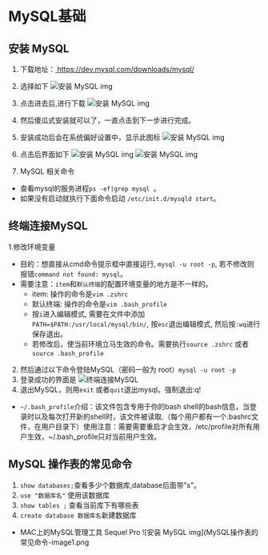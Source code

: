 # MySQL基础

## 安装 MySQL

1. 下载地址：<a 
                href='https://dev.mysql.com/downloads/mysql/'
                target='_blank'
            >
                https://dev.mysql.com/downloads/mysql/
            </a>

2. 选择如下
![安装 MySQL img](安装MySQL-image1.png)
3. 点击进去后,进行下载
![安装 MySQL img](安装MySQL-image2.png)
4. 然后傻瓜式安装就可以了，一直点击到下一步进行完成。
5. 安装成功后会在系统偏好设置中，显示此图标
![安装 MySQL img](安装MySQL-image3.png)
6. 点击后界面如下
![安装 MySQL img](安装MySQL-image4.png)
![安装 MySQL img](安装MySQL-image5.png)
7. MySQL 相关命令
- 查看mysql的服务进程`ps -ef|grep mysql `。
- 如果没有启动就执行下面命令启动 `/etc/init.d/mysqld start`。

## 终端连接MySQL
1.修改环境变量
- 目的：想直接从cmd命令提示框中直接运行, `mysql -u root -p`, 若不修改则报错`command not found: mysql`。
- 需要注意：`item`和`默认终端`的配置环境变量的地方是不一样的。
    - item: 操作的命令是`vim .zshrc`
    - 默认终端: 操作的命令是`vim .bash_profile` 
    - 按`i`进入编辑模式, 需要在文件中添加 `PATH=$PATH:/usr/local/mysql/bin/`, 按`esc`退出编辑模式,   然后按`:wq`进行保存退出。
    - 若修改后，使当前环境立马生效的命令。需要执行`source .zshrc` 或者 `source .bash_profile`
2. 然后通过以下命令登陆MySQL（密码一般为 root）`mysql -u root -p`
3. 登录成功的界面是
![终端连接MySQL](终端连接MySQL-image1.png)
4. 退出MySQL，则用`exit` 或者`quit`退出mysql。强制退出:q!

- `~/.bash_profile`介绍：该文件包含专用于你的bash shell的bash信息，当登录时以及每次打开新的shell时，该文件被读取.（每个用户都有一个.bashrc文件，在用户目录下）使用注意：需要需要重启才会生效，/etc/profile对所有用户生效，~/.bash_profile只对当前用户生效。

## MySQL 操作表的常见命令
1. `show databases;`查看多少个数据库,database后面带"s"。
2. `use "数据库名"` 使用该数据库
3. `show tables ;` 查看当前库下有哪些表
4. `create database 数据库名`新建数据库


- MAC上的MySQL管理工具 Sequel Pro
![安装 MySQL img](MySQL操作表的常见命令-image1.png

